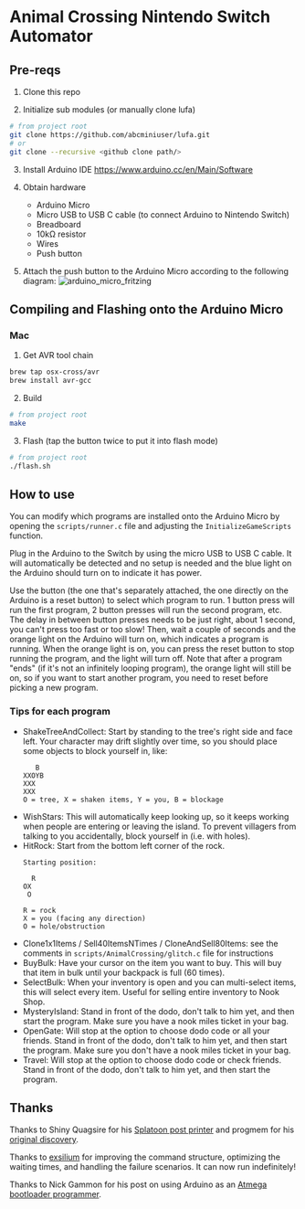 # Animal Crossing Nintendo Switch Automator

## Pre-reqs
1) Clone this repo

2) Initialize sub modules (or manually clone lufa)
  ```bash
  # from project root
  git clone https://github.com/abcminiuser/lufa.git
  # or
  git clone --recursive <github clone path/>
  ```
  
3) Install Arduino IDE https://www.arduino.cc/en/Main/Software

4) Obtain hardware
    - Arduino Micro
    - Micro USB to USB C cable (to connect Arduino to Nintendo Switch)
    - Breadboard
    - 10kΩ resistor
    - Wires
    - Push button

5) Attach the push button to the Arduino Micro according to the following diagram:
![arduino_micro_fritzing](https://user-images.githubusercontent.com/72478718/100475856-c05f2800-30a9-11eb-9a83-1cccae4d495f.png)

## Compiling and Flashing onto the Arduino Micro

### Mac

1) Get AVR tool chain
  ```bash
  brew tap osx-cross/avr
  brew install avr-gcc
  ```

2) Build
  ```bash
  # from project root
  make
  ```

3) Flash (tap the button twice to put it into flash mode)
  ```bash
  # from project root
  ./flash.sh
  ```

## How to use

You can modify which programs are installed onto the Arduino Micro by opening the `scripts/runner.c` file and adjusting the `InitializeGameScripts` function.

Plug in the Arduino to the Switch by using the micro USB to USB C cable. It will automatically be detected and no setup is needed and the blue light on the Arduino should turn on to indicate it has power.

Use the button (the one that's separately attached, the one directly on the Arduino is a reset button) to select which program to run. 1 button press will run the first program, 2 button presses will run the second program, etc. The delay in between button presses needs to be just right, about 1 second, you can't press too fast or too slow! Then, wait a couple of seconds and the orange light on the Arduino will turn on, which indicates a program is running. When the orange light is on, you can press the reset button to stop running the program, and the light will turn off. Note that after a program "ends" (if it's not an infinitely looping program), the orange light will still be on, so if you want to start another program, you need to reset before picking a new program.

### Tips for each program

- ShakeTreeAndCollect: Start by standing to the tree's right side and face left. Your character may drift slightly over time, so you should place some objects to block yourself in, like:
  ```
     B
  XXOYB
  XXX
  XXX
  O = tree, X = shaken items, Y = you, B = blockage
  ```
- WishStars: This will automatically keep looking up, so it keeps working when people are entering or leaving the island. To prevent villagers from talking to you accidentally, block yourself in (i.e. with holes).
- HitRock: Start from the bottom left corner of the rock.
  ```
  Starting position:
  
    R
  OX
   O
  
  R = rock
  X = you (facing any direction)
  O = hole/obstruction
  ```
- Clone1x1Items / Sell40ItemsNTimes / CloneAndSell80Items: see the comments in `scripts/AnimalCrossing/glitch.c` file for instructions
- BuyBulk: Have your cursor on the item you want to buy. This will buy that item in bulk until your backpack is full (60 times).
- SelectBulk: When your inventory is open and you can multi-select items, this will select every item. Useful for selling entire inventory to Nook Shop.
- MysteryIsland: Stand in front of the dodo, don't talk to him yet, and then start the program. Make sure you have a nook miles ticket in your bag.
- OpenGate: Will stop at the option to choose dodo code or all your friends. Stand in front of the dodo, don't talk to him yet, and then start the program. Make sure you don't have a nook miles ticket in your bag.
- Travel: Will stop at the option to choose dodo code or check friends. Stand in front of the dodo, don't talk to him yet, and then start the program.

## Thanks

Thanks to Shiny Quagsire for his [Splatoon post printer](https://github.com/shinyquagsire23/Switch-Fightstick) and progmem for his [original discovery](https://github.com/progmem/Switch-Fightstick).

Thanks to [exsilium](https://github.com/bertrandom/snowball-thrower/pull/1) for improving the command structure, optimizing the waiting times, and handling the failure scenarios. It can now run indefinitely!

Thanks to Nick Gammon for his post on using Arduino as an [Atmega bootloader programmer](https://www.gammon.com.au/bootloader).
